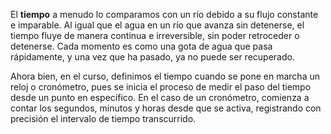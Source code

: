 El **tiempo** a menudo lo comparamos con un río debido a su flujo constante e imparable. Al igual que el agua en un río que avanza sin detenerse, el tiempo fluye de manera continua e irreversible, sin poder retroceder o detenerse. Cada momento es como una gota de agua que pasa rápidamente, y una vez que ha pasado, ya no puede ser recuperado.

Ahora bien, en el curso, definimos el tiempo cuando se pone en marcha un reloj o cronómetro, pues se inicia el proceso de medir el paso del tiempo desde un punto en específico. En el caso de un cronómetro, comienza a contar los segundos, minutos y horas desde que se activa, registrando con precisión el intervalo de tiempo transcurrido.